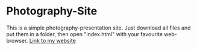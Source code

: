 # Photography-Site
This is a simple photography-presentation site.
Just download all files and put them in a folder, then open "index.html" with your favourite web-browser.
[Link to my website](https://tanmaymukherjee.netlify.app/)
